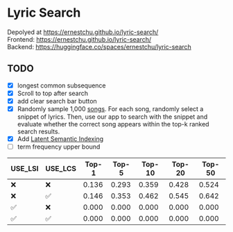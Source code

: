 # Lyric Search

Depolyed at https://ernestchu.github.io/lyric-search/  
Frontend: https://ernestchu.github.io/lyric-search/  
Backend: https://huggingface.co/spaces/ernestchu/lyric-search

## TODO
- [x] longest common subsequence
- [x] Scroll to top after search
- [x] add clear search bar button
- [x] Randomly sample 1,000 [songs](https://huggingface.co/datasets/ernestchu/lrclib-20250319/viewer/random-1k). For each song, randomly select a snippet of lyrics. Then, use our app to search with the snippet and evaluate whether the correct song appears within the top-k ranked search results.
- [x] Add [Latent Semantic Indexing](https://radimrehurek.com/gensim/auto_examples/core/run_topics_and_transformations.html)
- [ ] term frequency upper bound

| USE_LSI | USE_LCS | Top-1 | Top-5 | Top-10 | Top-20 | Top-50 |
|---------|---------|-------|-------|--------|--------|--------|
| ❌      | ❌      | 0.136 | 0.293 | 0.359  | 0.428  | 0.524  |
| ❌      | ✅      | 0.146 | 0.353 | 0.462  | 0.545  | 0.642  |
| ✅      | ❌      | 0.000 | 0.000 | 0.000  | 0.000  | 0.000  |
| ✅      | ✅      | 0.000 | 0.000 | 0.000  | 0.000  | 0.000  |

